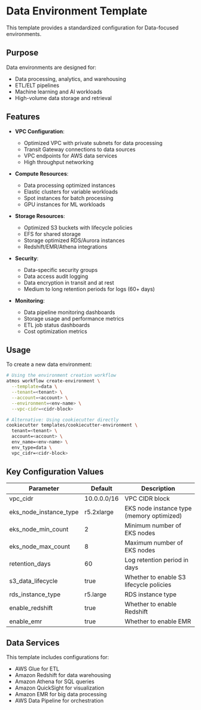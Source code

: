 # Data Environment Template

This template provides a standardized configuration for Data-focused environments.

## Purpose

Data environments are designed for:
- Data processing, analytics, and warehousing
- ETL/ELT pipelines
- Machine learning and AI workloads
- High-volume data storage and retrieval

## Features

- **VPC Configuration**:
  - Optimized VPC with private subnets for data processing
  - Transit Gateway connections to data sources
  - VPC endpoints for AWS data services
  - High throughput networking

- **Compute Resources**:
  - Data processing optimized instances
  - Elastic clusters for variable workloads
  - Spot instances for batch processing
  - GPU instances for ML workloads

- **Storage Resources**:
  - Optimized S3 buckets with lifecycle policies
  - EFS for shared storage
  - Storage optimized RDS/Aurora instances
  - Redshift/EMR/Athena integrations

- **Security**:
  - Data-specific security groups
  - Data access audit logging
  - Data encryption in transit and at rest
  - Medium to long retention periods for logs (60+ days)

- **Monitoring**:
  - Data pipeline monitoring dashboards
  - Storage usage and performance metrics
  - ETL job status dashboards
  - Cost optimization metrics

## Usage

To create a new data environment:

```bash
# Using the environment creation workflow
atmos workflow create-environment \
  --template=data \
  --tenant=<tenant> \
  --account=<account> \
  --environment=<env-name> \
  --vpc-cidr=<cidr-block>

# Alternative: Using cookiecutter directly
cookiecutter templates/cookiecutter-environment \
  tenant=<tenant> \
  account=<account> \
  env_name=<env-name> \
  env_type=data \
  vpc_cidr=<cidr-block>
```

## Key Configuration Values

| Parameter | Default | Description |
|-----------|---------|-------------|
| vpc_cidr | 10.0.0.0/16 | VPC CIDR block |
| eks_node_instance_type | r5.2xlarge | EKS node instance type (memory optimized) |
| eks_node_min_count | 2 | Minimum number of EKS nodes |
| eks_node_max_count | 8 | Maximum number of EKS nodes |
| retention_days | 60 | Log retention period in days |
| s3_data_lifecycle | true | Whether to enable S3 lifecycle policies |
| rds_instance_type | r5.large | RDS instance type |
| enable_redshift | true | Whether to enable Redshift |
| enable_emr | true | Whether to enable EMR |

## Data Services

This template includes configurations for:
- AWS Glue for ETL
- Amazon Redshift for data warehousing
- Amazon Athena for SQL queries
- Amazon QuickSight for visualization
- Amazon EMR for big data processing
- AWS Data Pipeline for orchestration